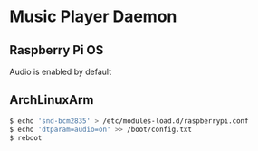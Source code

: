 Music Player Daemon
===================

## Raspberry Pi OS

Audio is enabled by default

## ArchLinuxArm

```bash
$ echo 'snd-bcm2835' > /etc/modules-load.d/raspberrypi.conf
$ echo 'dtparam=audio=on' >> /boot/config.txt
$ reboot
```
